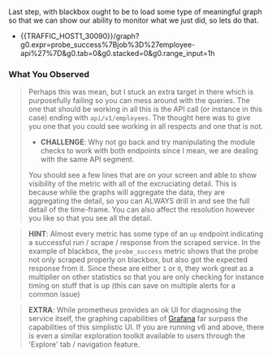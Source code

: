 Last step, with blackbox ought to be to load some type of meaningful graph so that we can show our ability to monitor what we just did, so lets do that.

* {{TRAFFIC_HOST1_30090}}/graph?g0.expr=probe_success%7Bjob%3D%27employee-api%27%7D&g0.tab=0&g0.stacked=0&g0.range_input=1h

### What You Observed

> Perhaps this was mean, but I stuck an extra target in there which is purposefully failing so you can mess around with the queries.  The one that should be working in all this is the API call (or instance in this case) ending with `api/v1/employees`.  The thought here was to give you one that you could see working in all respects and one that is not.  
>
> * **CHALLENGE**: Why not go back and try manipulating the module checks to work with both endpoints since I mean, we are dealing with the same API segment.
>
> You should see a few lines that are on your screen and able to show visibility of the metric with all of the excruciating detail.  This is because while the graphs will aggregate the data, they are aggregating the detail, so you can ALWAYS drill in and see the full detail of the time-frame.  You can also affect the resolution however you like so that you see all the detail.

> **HINT**:
> Almost every metric has some type of an `up` endpoint indicating a successful run / scrape / response from the scraped service.  In the example of blackbox, the `probe_success` metric shows that the probe not only scraped properly on blackbox, but also got the expected response from it.  Since these are either `1` or `0`, they work great as a multiplier on other statistics so that you are only checking for instance timing on stuff that is up (this can save on multiple alerts for a common issue)

> **EXTRA**:
> While prometheus provides an ok UI for diagnosing the service itself, the graphing capabilities of [Grafana](grafana.com) far surpass the capabilities of this simplistic UI.  If you are running v6 and above, there is even a similar exploration toolkit available to users through the 'Explore' tab / navigation feature.
